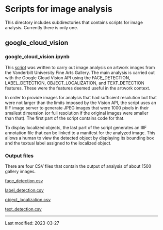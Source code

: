 # Scripts for image analysis

This directory includes subdirectories that contains scripts for image analysis. Currently there is only one. 

## google_cloud_vision

### google_cloud_vision.ipynb

This [script](google_cloud_vision/google_cloud_vision.ipynb) was written to carry out image analysis on artwork images from the Vanderbilt University Fine Arts Gallery. The main analysis is carried out with the Google Cloud Vision API using the FACE_DETECTION, LABEL_DETECTION, OBJECT_LOCALIZATION, and TEXT_DETECTION features. These were the features deemed useful in the artwork context. 

In order to provide images for analysis that had sufficient resolution but that were not larger than the limits imposed by the Vision API, the script uses an IIIF image server to generate JPEG images that were 1000 pixels in their smallest dimension (or full resolution if the original images were smaller than that). The first part of the script contains code for that.

To display localized objects, the last part of the script generates an IIIF annotation file that can be linked to a manifest for the analyzed image. This allows a human to view the detected object by displaying its bounding box and the textual label assigned to the localized object.

### Output files

There are four CSV files that contain the output of analysis of about 1500 gallery images.

[face_detection.csv](google_cloud_vision/face_detection.csv)

[label_detection.csv](google_cloud_vision/label_detection.csv)

[object_localization.csv](google_cloud_vision/object_localization.csv)

[text_detection.csv](google_cloud_vision/text_detection.csv)

----
Last modified: 2023-03-27